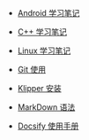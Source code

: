 <!-- _sidebar.md -->

* [Android 学习笔记](./blog/Android/README.md)       <!-- {docsify-ignore-all} -->
* [C++ 学习笔记](./blog/Android/README.md)
* [Linux 学习笔记](./blog/Android/README.md)

* [Git 使用](./blog/Git使用.md "The greatest guide in the world")
* [Klipper 安装](./blog/Klipper安装.md)
* [MarkDown 语法](./blog/Markdown语法.md)

* [Docsify 使用手册](./project/Docsify/DocsifyNotes.md.md)
